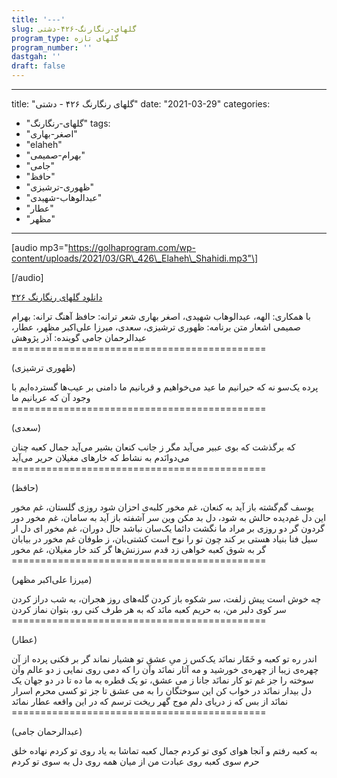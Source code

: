```yaml
---
title: '---'
slug: گلهای-رنگارنگ-۴۲۶-دشتی
program_type: گلهای تازه
program_number: ''
dastgah: ''
draft: false
---
```


---
title: "گلهای رنگارنگ ۴۲۶ - دشتی"
date: "2021-03-29"
categories: 
  - "گلهای-رنگارنگ"
tags: 
  - "اصغر-بهاری"
  - "elaheh"
  - "بهرام-صمیمی"
  - "جامی"
  - "حافظ"
  - "ظهوری-ترشیزی"
  - "عبدالوهاب-شهیدی"
  - "عطار"
  - "مظهر"
---

\[audio mp3="https://golhaprogram.com/wp-content/uploads/2021/03/GR\_426\_Elaheh\_Shahidi.mp3"\]

\[/audio\]

[دانلود گلهای رنگارنگ ۴۲۶](https://golhaprogram.com/wp-content/uploads/2021/03/GR_426_Elaheh_Shahidi.mp3)

با همکاری: الهه، عبدالوهاب شهیدی، اصغر بهاری شعر ترانه: حافظ آهنگ ترانه: بهرام صمیمی اشعار متن برنامه: ظهوری ترشیزی، سعدی، میرزا علی‌اکبر مظهر، عطار، عبدالرحمان جامی گوینده: آذر پژوهش ============================================

(ظهوری ترشیزی)

پرده یک‌سو نه که حیرانیم ما عید می‌خواهیم و قربانیم ما دامنی بر عیب‌ها گسترده‌ایم با وجود آن که عریانیم ما ============================================

(سعدی)

که برگذشت که بوی عبیر می‌آید مگر ز جانب کنعان بشیر می‌آید جمال کعبه چنان می‌دوانَدم به نشاط که خارهای مغیلان حریر می‌آید ============================================

(حافظ)

یوسف گم‌گشته باز آید به کنعان، غم مخور کلبه‌ی احزان شود روزی گلستان، غم مخور این دل غم‌دیده حالش به شود، دل بد مکن وین سر آشفته باز آید به سامان، غم مخور دور گردون گر دو روزی بر مراد ما نگشت دائما یک‌سان نباشد حال دوران، غم مخور ای دل ار سیل فنا بنیاد هستی بر کند چون تو را نوح است کشتی‌بان، ز طوفان غم مخور در بیابان گر به شوق کعبه خواهی زد قدم سرزنش‌ها گر کند خار مغیلان، غم مخور ============================================

(میرزا علی‌اکبر مظهر)

چه خوش است پیش زلفت، سر شکوه باز کردن گله‌های روز هجران، به شب دراز کردن سر کوی دلبر من، به حریم کعبه مانَد که به هر طرف کنی رو، بتوان نماز کردن ============================================

(عطار)

اندر ره تو کعبه و خَمّار نمانَد یک‌کس ز میِ عشق تو هشیار نماند گر بر فکنی پرده از آن چهره‌ی زیبا از چهره‌ی خورشید و مه آثار نمانَد وآن را که دمی روی نمایی ز دو عالم وآن سوخته را جز غم تو کار نمانَد جانا ز می عشق، تو یک قطره به ما ده تا در دو جهان یک دل بیدار نمانَد در خواب کن این سوختگان را به می عشق تا جز تو کسی محرم اسرار نمانَد از بس که ز دریای دلم موج گهر ریخت ترسم که در این واقعه عطار نمانَد ============================================

(عبدالرحمان جامی)

به کعبه رفتم و آنجا هوای کوی تو کردم جمال کعبه تماشا به یاد روی تو کردم نهاده خلق حرم سوی کعبه روی عبادت من از میان همه روی دل به سوی تو کردم
